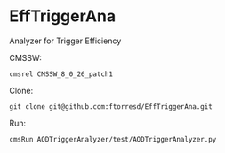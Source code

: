 # EffTriggerAna
Analyzer for Trigger Efficiency

CMSSW:
```
cmsrel CMSSW_8_0_26_patch1
```


Clone: 
```
git clone git@github.com:ftorresd/EffTriggerAna.git
```

Run: 
```
cmsRun AODTriggerAnalyzer/test/AODTriggerAnalyzer.py
```